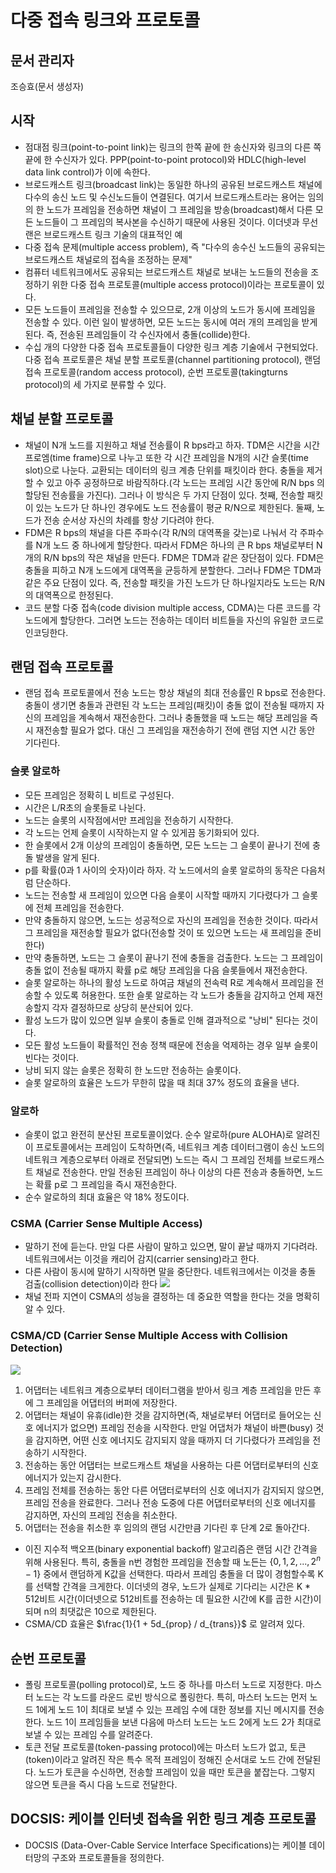 # 다중 접속 링크와 프로토콜
## 문서 관리자
조승효(문서 생성자)
## 시작
   - 점대점 링크(point-to-point link)는 링크의 한쪽 끝에 한 송신자와 링크의 다른 쪽 끝에 한 수신자가 있다. PPP(point-to-point protocol)와 HDLC(high-level data link control)가 이에 속한다.
   - 브로드캐스트 링크(broadcast link)는 동일한 하나의 공유된 브로드캐스트 채널에 다수의 송신 노드 및 수신노드들이 연결된다. 여기서 브로드캐스트라는 용어는 임의의 한 노드가 프레임을 전송하면 채널이 그 프레임을 방송(broadcast)해서 다른 모든 노드들이 그 프레임의 복사본을 수신하기 때문에 사용된 것이다. 이더넷과 무선 랜은 브로드캐스트 링크 기술의 대표적인 예
   - 다중 접속 문제(multiple access problem), 즉 "다수의 송수신 노드들의 공유되는 브로드캐스트 채널로의 접속을 조정하는 문제"
   - 컴퓨터 네트워크에서도 공유되는 브로드캐스트 채널로 보내는 노드들의 전송을 조정하기 위한 다중 접속 프로토콜(multiple access protocol)이라는 프로토콜이 있다.
   - 모든 노드들이 프레임을 전송할 수 있으므로, 2개 이상의 노드가 동시에 프레임을 전송할 수 있다. 이런 일이 발생하면, 모든 노드는 동시에 여러 개의 프레임을 받게 된다. 즉, 전송된 프레임들이 각 수신자에서 충돌(collide)한다.
   - 수십 개의 다양한 다중 접속 프로토콜들이 다양한 링크 계층 기술에서 구현되었다. 다중 접속 프로토콜은 채널 분할 프로토콜(channel partitioning protocol), 랜덤 접속 프로토콜(random access protocol), 순번 프로토콜(takingturns protocol)의 세 가지로 분류할 수 있다.
## 채널 분할 프로토콜
   - 채널이 N개 노드를 지원하고 채널 전송률이 R bps라고 하자. TDM은 시간을 시간 프로엠(time frame)으로 나누고 또한 각 시간 프레임을 N개의 시간 슬롯(time slot)으로 나눈다. 교환되는 데이터의 링크 계층 단위를 패킷이라 한다. 충돌을 제거할 수 있고 아주 공정하므로 바람직하다.(각 노드는 프레임 시간 동안에 R/N bps 의 할당된 전송률을 가진다). 그러나 이 방식은 두 가지 단점이 있다. 첫째, 전송할 패킷이 있는 노드가 단 하나인 경우에도 노드 전송률이 평균 R/N으로 제한된다. 둘째, 노드가 전송 순서상 자신의 차례를 항상 기다려야 한다.
   - FDM은 R bps의 채널을 다른 주파수(각 R/N의 대역폭을 갖는)로 나눠서 각 주파수를 N개 노드 중 하나에게 할당한다. 따라서 FDM은 하나의 큰 R bps 채널로부터 N개의 R/N bps의 작은 채널을 만든다. FDM은 TDM과 같은 장단점이 있다. FDM은 충돌을 피하고 N개 노드에게 대역폭을 균등하게 분할한다. 그러나 FDM은 TDM과 같은 주요 단점이 있다. 즉, 전송할 패킷을 가진 노드가 단 하나일지라도 노드는 R/N의 대역폭으로 한정된다.
   - 코드 분할 다중 접속(code division multiple access, CDMA)는 다른 코드를 각 노드에게 할당한다. 그러면 노드는 전송하는 데이터 비트들을 자신의 유일한 코드로 인코딩한다.
## 랜덤 접속 프로토콜
   - 랜덤 접속 프로토콜에서 전송 노드는 항상 채널의 최대 전송률인 R bps로 전송한다. 충돌이 생기면 충돌과 관련된 각 노드는 프레임(패킷)이 충돌 없이 전송될 때까지 자신의 프레임을 계속해서 재전송한다. 그러나 충돌했을 때 노드는 해당 프레임을 즉시 재전송할 필요가 없다. 대신 그 프레임을 재전송하기 전에 랜덤 지연 시간 동안 기다린다.
### 슬롯 알로하
   - 모든 프레임은 정확히 L 비트로 구성된다.
   - 시간은 L/R초의 슬롯들로 나뉜다.
   - 노드는 슬롯의 시작점에서만 프레임을 전송하기 시작한다.
   - 각 노드는 언제 슬롯이 시작하는지 알 수 있게끔 동기화되어 있다.
   - 한 슬롯에서 2개 이상의 프레임이 충돌하면, 모든 노드는 그 슬롯이 끝나기 전에 충돌 발생을 알게 된다.
   - p를 확률(0과 1 사이의 숫자)이라 하자. 각 노드에서의 슬롯 알로하의 동작은 다음처럼 단순하다.
   - 노드는 전송할 새 프레임이 있으면 다음 슬롯이 시작할 때까지 기다렸다가 그 슬롯에 전체 프레임을 전송한다.
   - 만약 충돌하지 않으면, 노드는 성공적으로 자신의 프레임을 전송한 것이다. 따라서 그 프레임을 재전송할 필요가 없다(전송할 것이 또 있으면 노드는 새 프레임을 준비한다)
   - 만약 충돌하면, 노드는 그 슬롯이 끝나기 전에 충돌을 검출한다. 노드는 그 프레임이 충돌 없이 전송될 때까지 확률 p로 해당 프레임을 다음 슬롯들에서 재전송한다.
   - 슬롯 알로하는 하나의 활성 노드로 하여금 채널의 전속력 R로 계속해서 프레임을 전송할 수 있도록 허용한다. 또한 슬롯 알로하는 각 노드가 충돌을 감지하고 언제 재전송할지 각자 결정하므로 상당히 분산되어 있다.
   - 활성 노드가 많이 있으면 일부 슬롯이 충돌로 인해 결과적으로 "낭비" 된다는 것이다.
   - 모든 활성 노드들이 확률적인 전송 정책 때문에 전송을 억제하는 경우 일부 슬롯이 빈다는 것이다.
   - 낭비 되지 않는 슬롯은 정확히 한 노드만 전송하는 슬롯이다.
   - 슬롯 알로하의 효율은 노드가 무한히 많을 때 최대 37% 정도의 효율을 낸다.
### 알로하
   - 슬롯이 없고 완전히 분산된 프로토콜이었다. 순수 알로하(pure ALOHA)로 알려진 이 프로토콜에서는 프레임이 도착하면(즉, 네트워크 계층 데이터그램이 송신 노드의 네트워크 계층으로부터 아래로 전달되면) 노드는 즉시 그 프레임 전체를 브로드캐스트 채널로 전송한다. 만일 전송된 프레임이 하나 이상의 다른 전송과 충돌하면, 노드는 확률 p로 그 프레임을 즉시 재전송한다.
   - 순수 알로하의 최대 효율은 약 18% 정도이다.
### CSMA (Carrier Sense Multiple Access)
   - 말하기 전에 듣는다. 만일 다른 사람이 말하고 있으면, 말이 끝날 때까지 기다려라. 네트워크에서는 이것을 캐리어 감지(carrier sensing)라고 한다.
   - 다른 사람이 동시에 말하기 시작하면 말을 중단한다. 네트워크에서는 이것을 충돌 검출(collision detection)이라 한다
   ![](./img/그림6-12.PNG)
   - 채널 전파 지연이 CSMA의 성능을 결정하는 데 중요한 역할을 한다는 것을 명확히 알 수 있다.
### CSMA/CD (Carrier Sense Multiple Access with Collision Detection)
![](./img/그림6-13.PNG)
   1. 어댑터는 네트워크 계층으로부터 데이터그램을 받아서 링크 계층 프레임을 만든 후에 그 프레임을 어댑터의 버퍼에 저장한다.
   2. 어댑터는 채널이 유휴(idle)한 것을 감지하면(즉, 채널로부터 어댑터로 들어오는 신호 에너지가 없으면) 프레임 전송을 시작한다. 만일 어댑처가 채널이 바쁜(busy) 것을 감지하면, 어떤 신호 에너지도 감지되지 않을 때까지 더 기다렸다가 프레임을 전송하기 시작한다.
   3. 전송하는 동안 어댑터는 브로드캐스트 채널을 사용하는 다른 어댑터로부터의 신호 에너지가 있는지 감시한다.
   4. 프레임 전체를 전송하는 동안 다른 어댑터로부터의 신호 에너지가 감지되지 않으면, 프레임 전송을 완료한다. 그러나 전송 도중에 다른 어댑터로부터의 신호 에너지를 감지하면, 자신의 프레임 전송을 취소한다.
   5. 어댑터는 전송을 취소한 후 임의의 랜덤 시간만큼 기다린 후 단계 2로 돌아간다.
   - 이진 지수적 백오프(binary exponential backoff) 알고리즘은 랜덤 시간 간격을 위해 사용된다. 특히, 충돌을 n번 경험한 프레임을 전송할 때 노든는 $\{0,1,2,...,2^n-1\}$ 중에서 랜덤하게 K값을 선택한다. 따라서 프레임 충돌을 더 많이 경험할수록 K를 선택할 간격을 크게한다. 이더넷의 경우, 노드가 실제로 기다리는 시간은 K * 512비트 시간(이더넷으로 512비트를 전송하는 데 필요한 시간에 K를 곱한 시간)이 되며 n의 최댓값은 10으로 제한된다.
   - CSMA/CD 효율은 $\frac{1}{1 + 5d_{prop} / d_{trans}}$ 로 알려져 있다.
## 순번 프로토콜
   - 폴링 프로토콜(polling protocol)로, 노드 중 하나를 마스터 노드로 지정한다. 마스터 노드는 각 노드를 라운드 로빈 방식으로 폴링한다. 특히, 마스터 노드는 먼저 노드 1에게 노드 1이 최대로 보낼 수 있는 프레임 수에 대한 정보를 지닌 메시지를 전송한다. 노드 1이 프레임들을 보낸 다음에 마스터 노드는 노드 2에게 노드 2가 최대로 보낼 수 있는 프레임 수를 알려준다.
   - 토큰 전달 프로토콜(token-passing protocol)에는 마스터 노드가 없고, 토큰(token)이라고 알려진 작은 특수 목적 프레임이 정해진 순서대로 노드 간에 전달된다. 노드가 토큰을 수신하면, 전송할 프레임이 있을 때만 토큰을 붙잡는다. 그렇지 않으면 토큰을 즉시 다음 노드로 전달한다.
## DOCSIS: 케이블 인터넷 접속을 위한 링크 계층 프로토콜
   - DOCSIS (Data-Over-Cable Service Interface Specifications)는 케이블 데이터망의 구조와 프로토콜들을 정의한다.